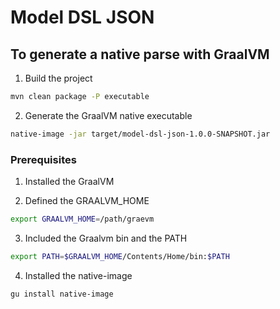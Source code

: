 # Model DSL JSON

## To generate a native parse with GraalVM

1. Build the project

```bash
mvn clean package -P executable
```

2. Generate the GraalVM native executable

```bash
native-image -jar target/model-dsl-json-1.0.0-SNAPSHOT.jar
```

### Prerequisites

1. Installed the GraalVM

2. Defined the GRAALVM_HOME

```bash
export GRAALVM_HOME=/path/graevm
```

3. Included the Graalvm bin and the PATH

```bash
export PATH=$GRAALVM_HOME/Contents/Home/bin:$PATH
```

4. Installed the native-image

```bash
gu install native-image
```
